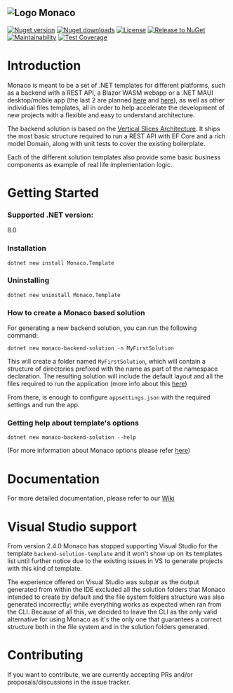 ![Logo Monaco](monaco-transp.png)
-

[![Nuget version](https://img.shields.io/nuget/v/Monaco.Template?style=plastic)](https://www.nuget.org/packages/Monaco.Template)
[![Nuget downloads](https://img.shields.io/nuget/dt/Monaco.Template?style=plastic)](https://www.nuget.org/packages/Monaco.Template)
[![License](https://img.shields.io/github/license/OneBeyond/monaco?style=plastic)](LICENSE.TXT)
[![Release to NuGet](https://github.com/onebeyond/monaco/actions/workflows/release.yml/badge.svg)](https://github.com/onebeyond/monaco/actions/workflows/release.yml)
[![Maintainability](https://api.codeclimate.com/v1/badges/b536ba0439c5440795b4/maintainability)](https://codeclimate.com/github/onebeyond/monaco/maintainability)
[![Test Coverage](https://api.codeclimate.com/v1/badges/b536ba0439c5440795b4/test_coverage)](https://codeclimate.com/github/onebeyond/monaco/test_coverage)

# Introduction
Monaco is meant to be a set of .NET templates for different platforms, such as a backend with a REST API, a Blazor WASM webapp or a .NET MAUI desktop/mobile app (the last 2 are planned [here](https://github.com/onebeyond/monaco/milestone/1) and [here](https://github.com/onebeyond/monaco/milestone/2)), as well as other individual files templates, all in order to help accelerate the development of new projects with a flexible and easy to understand architecture.

The backend solution is based on the [Vertical Slices Architecture](https://www.youtube.com/watch?v=SUiWfhAhgQw). It ships the most basic structure required to run a REST API with EF Core and a rich model Domain, along with unit tests to cover the existing boilerplate.

Each of the different solution templates also provide some basic business components as example of real life implementation logic.

# Getting Started

### Supported .NET version:

8.0

### Installation

```console
dotnet new install Monaco.Template
```

### Uninstalling

```console
dotnet new uninstall Monaco.Template
```

### How to create a Monaco based solution

For generating a new backend solution, you can run the following command:

```console
dotnet new monaco-backend-solution -n MyFirstSolution
```

This will create a folder named `MyFirstSolution`, which will contain a structure of directories prefixed with the name as part of the namespace declaration. The resulting solution will include the default layout and all the files required to run the application (more info about this [here](https://github.com/onebeyond/monaco/wiki/Solution-projects-structure))

From there, is enough to configure `appsettings.json` with the required settings and run the app.

### Getting help about template's options

```console
dotnet new monaco-backend-solution --help
```

(For more information about Monaco options please refer [here](https://github.com/onebeyond/monaco/wiki/Template-options))

# Documentation

For more detailed documentation, please refer to our [Wiki](https://github.com/onebeyond/monaco/wiki)

# Visual Studio support

From version 2.4.0 Monaco has stopped supporting Visual Studio for the template `backend-solution-template` and it won't show up on its templates list until further notice due to the existing issues in VS to generate projects with this kind of template.

The experience offered on Visual Studio was subpar as the output generated from within the IDE excluded all the solution folders that Monaco intended to create by default and the file system folders structure was also generated incorrectly; while everything works as expected when ran from the CLI. Because of all this, we decided to leave the CLI as the only valid alternative for using Monaco as it's the only one that guarantees a correct structure both in the file system and in the solution folders generated.

# Contributing

If you want to contribute, we are currently accepting PRs and/or proposals/discussions in the issue tracker.
